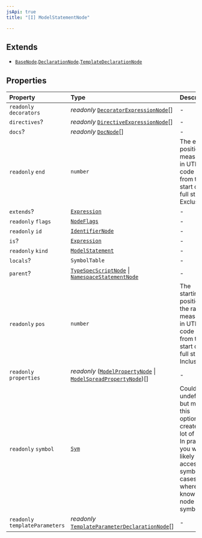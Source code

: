 ```yaml
---
jsApi: true
title: "[I] ModelStatementNode"

---
```

## Extends

- [`BaseNode`](Interface.BaseNode.md).[`DeclarationNode`](Interface.DeclarationNode.md).[`TemplateDeclarationNode`](Interface.TemplateDeclarationNode.md)

## Properties

| Property | Type | Description |
| :------ | :------ | :------ |
| `readonly` `decorators` | *readonly* [`DecoratorExpressionNode`](Interface.DecoratorExpressionNode.md)[] | - |
| `directives`? | *readonly* [`DirectiveExpressionNode`](Interface.DirectiveExpressionNode.md)[] | - |
| `docs`? | *readonly* [`DocNode`](Interface.DocNode.md)[] | - |
| `readonly` `end` | `number` | The ending position measured in UTF-16 code units from the start of the<br />full string. Exclusive. |
| `extends`? | [`Expression`](Type.Expression.md) | - |
| `readonly` `flags` | [`NodeFlags`](Enumeration.NodeFlags.md) | - |
| `readonly` `id` | [`IdentifierNode`](Interface.IdentifierNode.md) | - |
| `is`? | [`Expression`](Type.Expression.md) | - |
| `readonly` `kind` | [`ModelStatement`](Enumeration.SyntaxKind.md#modelstatement) | - |
| `locals`? | `SymbolTable` | - |
| `parent`? | [`TypeSpecScriptNode`](Interface.TypeSpecScriptNode.md) \| [`NamespaceStatementNode`](Interface.NamespaceStatementNode.md) | - |
| `readonly` `pos` | `number` | The starting position of the ranger measured in UTF-16 code units from the<br />start of the full string. Inclusive. |
| `readonly` `properties` | *readonly* ([`ModelPropertyNode`](Interface.ModelPropertyNode.md) \| [`ModelSpreadPropertyNode`](Interface.ModelSpreadPropertyNode.md))[] | - |
| `readonly` `symbol` | [`Sym`](Interface.Sym.md) | Could be undefined but making this optional creates a lot of noise. In practice,<br />you will likely only access symbol in cases where you know the node has a symbol. |
| `readonly` `templateParameters` | *readonly* [`TemplateParameterDeclarationNode`](Interface.TemplateParameterDeclarationNode.md)[] | - |
